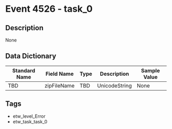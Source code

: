 # Event 4526 - task_0

## Description
None

## Data Dictionary
|Standard Name|Field Name|Type|Description|Sample Value|
|---|---|---|---|---|
|TBD|zipFileName|TBD|UnicodeString|None|None|

## Tags
* etw_level_Error
* etw_task_task_0